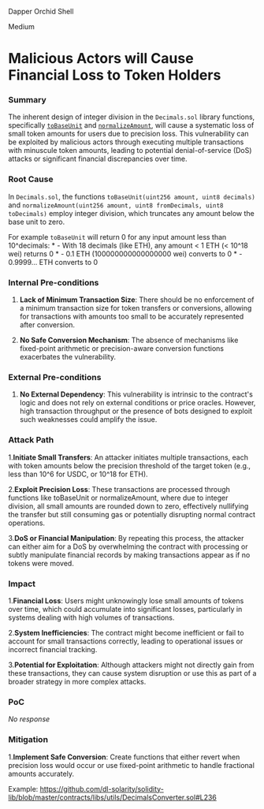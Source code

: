 Dapper Orchid Shell

Medium

# Malicious Actors will Cause Financial Loss to Token Holders

### Summary

The inherent design of integer division in the `Decimals.sol` library functions, specifically [`toBaseUnit`](https://github.com/sherlock-audit/2024-12-plaza-finance/blob/main/plaza-evm/src/lib/Decimals.sol#L13) and [`normalizeAmount`](https://github.com/sherlock-audit/2024-12-plaza-finance/blob/main/plaza-evm/src/lib/Decimals.sol#L34), will cause a systematic loss of small token amounts for users due to precision loss. This vulnerability can be exploited by malicious actors through executing multiple transactions with minuscule token amounts, leading to potential denial-of-service (DoS) attacks or significant financial discrepancies over time.


### Root Cause

In `Decimals.sol`, the functions `toBaseUnit(uint256 amount, uint8 decimals)` and `normalizeAmount(uint256 amount, uint8 fromDecimals, uint8 toDecimals)` employ integer division, which truncates any amount below the base unit to zero.

For example `toBaseUnit` will return 0 for any input amount less than 10^decimals:
     * - With 18 decimals (like ETH), any amount < 1 ETH (< 10^18 wei) returns 0
     * - 0.1 ETH (100000000000000000 wei) converts to 0
     * - 0.9999... ETH converts to 0

### Internal Pre-conditions

1. **Lack of Minimum Transaction Size**: There should be no enforcement of a minimum transaction size for token transfers or conversions, allowing for transactions with amounts too small to be accurately represented after conversion.

2. **No Safe Conversion Mechanism**: The absence of mechanisms like fixed-point arithmetic or precision-aware conversion functions exacerbates the vulnerability.

### External Pre-conditions

1. **No External Dependency**: This vulnerability is intrinsic to the contract's logic and does not rely on external conditions or price oracles. However, high transaction throughput or the presence of bots designed to exploit such weaknesses could amplify the issue.

### Attack Path

1.**Initiate Small Transfers**: An attacker initiates multiple transactions, each with token amounts below the precision threshold of the target token (e.g., less than 10^6 for USDC, or 10^18 for ETH).

2.**Exploit Precision Loss**: These transactions are processed through functions like toBaseUnit or normalizeAmount, where due to integer division, all small amounts are rounded down to zero, effectively nullifying the transfer but still consuming gas or potentially disrupting normal contract operations.

3.**DoS or Financial Manipulation**: By repeating this process, the attacker can either aim for a DoS by overwhelming the contract with processing or subtly manipulate financial records by making transactions appear as if no tokens were moved.

### Impact

1.**Financial Loss**: Users might unknowingly lose small amounts of tokens over time, which could accumulate into significant losses, particularly in systems dealing with high volumes of transactions.

2.**System Inefficiencies**: The contract might become inefficient or fail to account for small transactions correctly, leading to operational issues or incorrect financial tracking.

3.**Potential for Exploitation**: Although attackers might not directly gain from these transactions, they can cause system disruption or use this as part of a broader strategy in more complex attacks.

### PoC

_No response_

### Mitigation

1.**Implement Safe Conversion**: Create functions that either revert when precision loss would occur or use fixed-point arithmetic to handle fractional amounts accurately.

Example:
https://github.com/dl-solarity/solidity-lib/blob/master/contracts/libs/utils/DecimalsConverter.sol#L236